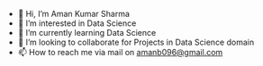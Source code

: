 - 👋 Hi, I’m Aman Kumar Sharma
- 👀 I’m interested in Data Science
- 🌱 I’m currently learning Data Science
- 💞️ I’m looking to collaborate for Projects in Data Science domain
- 📫 How to reach me  via mail on amanb096@gmail.com

<!---
Aman-K-Sharma/Aman-K-Sharma is a ✨ special ✨ repository because its `README.md` (this file) appears on your GitHub profile.
You can click the Preview link to take a look at your changes.
--->
